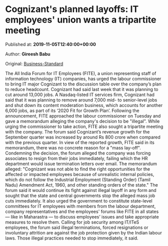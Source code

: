 
# Cognizant's planned layoffs: IT employees' union wants a tripartite meeting

Published at: **2019-11-05T12:40:00+00:00**

Author: **Gireesh Babu**

Original: [Business-Standard](https://www.business-standard.com/article/companies/cognizant-s-planned-layoffs-it-employees-union-wants-a-tripartite-meeting-119110501339_1.html)

The All India Forum for IT Employees (FITE), a union representing staff of information technology (IT) companies, has urged the labour commissioner to bring IT major Cognizant to the discussion table over the company’s plan to reduce headcount. Cognizant had said last week that it was planning to cut around 13,000 jobs.
A Nasdaq-listed IT services firm, Cognizant had said that it was planning to remove around 7,000 mid- to senior-level jobs and shut down its content moderation business, which accounts for another 6,000 jobs, as part of its ‘2020 Fit for Growth Plan’.
Following the announcement, FITE approached the labour commissioner on Tuesday and gave a memorandum alleging the company's decision to be "illegal". While urging the commissioner to take action, FITE also sought a tripartite meeting with the company.
The forum said Cognizant’s revenue growth for the September quarter was increased by around Rs 800 crore when compared with the previous quarter. In view of the reported growth, FITE said in its memorandum, there was no concrete reason for a "mass lay-off".
Condemning the decision, the forum alleged the company was forcing associates to resign from their jobs immediately, failing which the HR department would issue termination letters over email.
The memorandum alleged: "Cognizant was not able to find the right opportunities for the affected or impacted employees because of unrealistic internal policies, which do not follow the Industrial Employment (Standing Order) (Tamil Nadu) Amendment Act, 1960, and other standing orders of the state."
The forum said it would continue its fight against illegal layoff in any form and sought that the state and central governments stop the alleged mass job cuts immediately.
It also urged the government to constitute state-level committees for IT employees with members from the labour department, company representatives and the employees' forums like FITE in all states — like in Maharastra — to discuss employees’ issues and take appropriate measures to resolve them.
Calling for job security among IT/ITeS employees, the forum said illegal terminations, forced resignations or involuntary attrition are against the job protection given by the Indian labour laws. Those illegal practices needed to stop immediately, it said.
